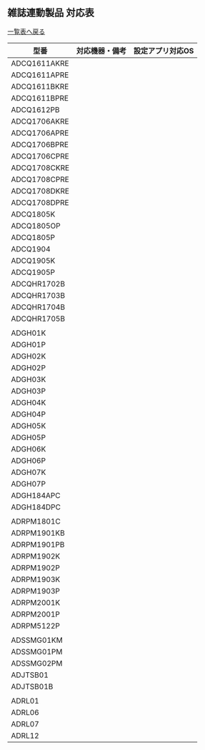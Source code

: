 ## 雑誌連動製品 対応表
[一覧表へ戻る](README.md)


| 型番 | 対応機器・備考 | 設定アプリ対応OS |
| --- | --- | --- | 
| <a id="ADCQ1611AKRE">ADCQ1611AKRE</a> | | |
| <a id="ADCQ1611APRE">ADCQ1611APRE</a> | | |
| <a id="ADCQ1611BKRE">ADCQ1611BKRE</a> | | |
| <a id="ADCQ1611BPRE">ADCQ1611BPRE</a> | | |
| <a id="ADCQ1612PB">ADCQ1612PB</a>     | | |
| <a id="ADCQ1706AKRE">ADCQ1706AKRE</a> | | |
| <a id="ADCQ1706APRE">ADCQ1706APRE</a> | | |
| <a id="ADCQ1706BPRE">ADCQ1706BPRE</a> | | |
| <a id="ADCQ1706CPRE">ADCQ1706CPRE</a> | | |
| <a id="ADCQ1708CKRE">ADCQ1708CKRE</a> | | |
| <a id="ADCQ1708CPRE">ADCQ1708CPRE</a> | | |
| <a id="ADCQ1708DKRE">ADCQ1708DKRE</a> | | |
| <a id="ADCQ1708DPRE">ADCQ1708DPRE</a> | | |
| <a id="ADCQ1805K">ADCQ1805K</a>       | | |
| <a id="ADCQ1805OP">ADCQ1805OP</a>     | | |
| <a id="ADCQ1805P">ADCQ1805P</a>       | | |
| <a id="ADCQ1904">ADCQ1904</a>         | | |
| <a id="ADCQ1905K">ADCQ1905K</a>       | | |
| <a id="ADCQ1905P">ADCQ1905P</a>       | | |
| <a id="ADCQHR1702B">ADCQHR1702B</a>   | | |
| <a id="ADCQHR1703B">ADCQHR1703B</a>   | | |
| <a id="ADCQHR1704B">ADCQHR1704B</a>   | | |
| <a id="ADCQHR1705B">ADCQHR1705B</a>   | | |
||||
| <a id="ADGH01K">ADGH01K</a>           | | |
| <a id="ADGH01P">ADGH01P</a>           | | |
| <a id="ADGH02K">ADGH02K</a>           | | |
| <a id="ADGH02P">ADGH02P</a>           | | |
| <a id="ADGH03K">ADGH03K</a>           | | |
| <a id="ADGH03P">ADGH03P</a>           | | |
| <a id="ADGH04K">ADGH04K</a>           | | |
| <a id="ADGH04P">ADGH04P</a>           | | |
| <a id="ADGH05K">ADGH05K</a>           | | |
| <a id="ADGH05P">ADGH05P</a>           | | |
| <a id="ADGH06K">ADGH06K</a>           | | |
| <a id="ADGH06P">ADGH06P</a>           | | |
| <a id="ADGH07K">ADGH07K</a>           | | |
| <a id="ADGH07P">ADGH07P</a>           | | |
| <a id="ADGH184APC">ADGH184APC</a>     | | |
| <a id="ADGH184DPC">ADGH184DPC</a>     | | |
||||
| <a id="ADRPM1801C">ADRPM1801C</a>     | | |
| <a id="ADRPM1901KB">ADRPM1901KB</a>   | | |
| <a id="ADRPM1901PB">ADRPM1901PB</a>   | | |
| <a id="ADRPM1902K">ADRPM1902K</a>     | | |
| <a id="ADRPM1902P">ADRPM1902P</a>     | | |
| <a id="ADRPM1903K">ADRPM1903K</a>     | | |
| <a id="ADRPM1903P">ADRPM1903P</a>     | | |
| <a id="ADRPM2001K">ADRPM2001K</a>     | | |
| <a id="ADRPM2001P">ADRPM2001P</a>     | | |
| <a id="ADRPM5122P">ADRPM5122P</a>     | | |
||||
| <a id="ADSSMG01KM">ADSSMG01KM</a>     | | |
| <a id="ADSSMG01PM">ADSSMG01PM</a>     | | |
| <a id="ADSSMG02PM">ADSSMG02PM</a>     | | |
| <a id="ADJTSB01">ADJTSB01</a>         | | |
| <a id="ADJTSB01B">ADJTSB01B</a>       | | |
||||
| <a id="ADRL01">ADRL01</a> | | |
| <a id="ADRL06">ADRL06</a> | | |
| <a id="ADRL07">ADRL07</a> | | |
| <a id="ADRL12">ADRL12</a> | | |